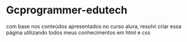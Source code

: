 # Gcprogrammer-edutech
com base nos conteúdos apresentados no curso alura, resolvi criar essa página utilizando todos meus conhecimentos em html e css   
